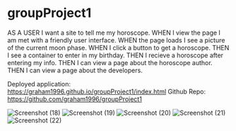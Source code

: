 # groupProject1

AS A USER I want a site to tell me my horoscope.
WHEN I view the page I am met with a friendly user interface.
WHEN the page loads I see a picture of the current moon phase.
WHEN I click a button to get a horoscope.
THEN I see a container to enter in my birthday.
THEN I recieve a horoscope after entering my info.
THEN I can view a page about the horoscope author.
THEN I can view a page about the developers.

Deployed application: https://graham1996.github.io/groupProject1/index.html
Github Repo: https://github.com/graham1996/groupProject1

![Screenshot (18)](https://user-images.githubusercontent.com/107967591/186002511-507a2134-c928-4e0f-9a22-6b993efaa87d.png)
![Screenshot (19)](https://user-images.githubusercontent.com/107967591/186002518-1ff27314-192e-4d17-8e25-16445d2657dc.png)
![Screenshot (20)](https://user-images.githubusercontent.com/107967591/186002527-c5da5e0d-62a4-4b2c-925a-4cde8c34600f.png)
![Screenshot (21)](https://user-images.githubusercontent.com/107967591/186002532-b8071653-34eb-4ee2-b5f5-b8863541d184.png)
![Screenshot (22)](https://user-images.githubusercontent.com/107967591/186002545-c836d72c-0c34-48ba-98e8-dc214320eee9.png)
